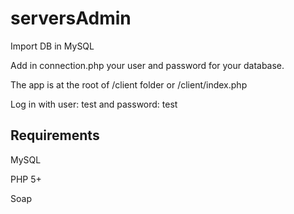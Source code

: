 # serversAdmin

Import DB in MySQL

Add in connection.php your user and password for your database.

The app is at the root of /client folder or /client/index.php

Log in with user: test and password: test



## Requirements
MySQL

PHP 5+

Soap
